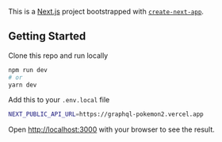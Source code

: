 This is a [Next.js](https://nextjs.org/) project bootstrapped with [`create-next-app`](https://github.com/vercel/next.js/tree/canary/packages/create-next-app).

## Getting Started

Clone this repo and run locally

```bash
npm run dev
# or
yarn dev
```

Add this to your `.env.local` file

```bash
NEXT_PUBLIC_API_URL=https://graphql-pokemon2.vercel.app
```

Open [http://localhost:3000](http://localhost:3000) with your browser to see the result.
